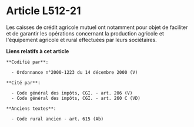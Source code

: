 # Article L512-21

Les caisses de crédit agricole mutuel ont notamment pour objet de faciliter et de garantir les opérations concernant la
production agricole et l'équipement agricole et rural effectuées par leurs sociétaires.

**Liens relatifs à cet article**

	**Codifié par**:

	  - Ordonnance n°2000-1223 du 14 décembre 2000 (V)

	**Cité par**:

	  - Code général des impôts, CGI. - art. 206 (V)
	  - Code général des impôts, CGI. - art. 260 C (VD)

	**Anciens textes**:

	  - Code rural ancien - art. 615 (Ab)
